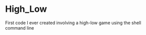 High_Low
========

First code I ever created involving a high-low game using the shell command line
